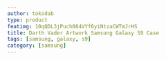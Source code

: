```yaml
---
author: tokodab
type: product
featimg: 10qQDL3jPuch084VYf6yiNtzaCWTmJrHS
title: Darth Vader Artwork Samsung Galaxy S9 Case
tags: [samsung, galaxy, s9]
category: [samsung]
---
```

